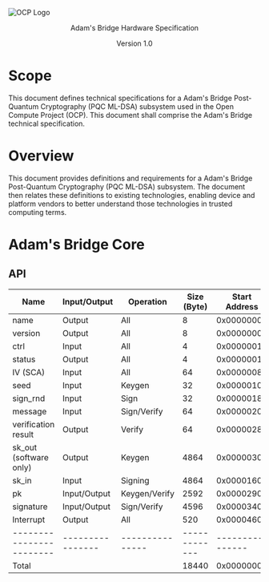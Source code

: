 ![OCP Logo](./images/OCP_logo.png)

<p style="text-align: center;">Adam's Bridge Hardware Specification</p>

<p style="text-align: center;">Version 1.0</p>

<div style="page-break-after: always"></div>

# Scope

This document defines technical specifications for a Adam's Bridge Post-Quantum Cryptography (PQC ML-DSA) subsystem used in the Open Compute Project (OCP). This document shall comprise the Adam's Bridge technical specification.

# Overview

This document provides definitions and requirements for a Adam's Bridge Post-Quantum Cryptography (PQC ML-DSA) subsystem. The document then relates these definitions to existing technologies, enabling device and platform vendors to better understand those technologies in trusted computing terms.

# Adam's Bridge Core

## API

| Name                   | Input/Output   | Operation     | Size (Byte) | Start Address | End Address   |
|------------------------|----------------|---------------|-------------|---------------|---------------|
| name                   | Output         | All           | 8           | 0x00000000    | 0x00000007    |
| version                | Output         | All           | 8           | 0x00000008    | 0x0000000F    |
| ctrl                   | Input          | All           | 4           | 0x00000010    | 0x00000013    |
| status                 | Output         | All           | 4           | 0x00000018    | 0x0000001B    |
| IV (SCA)               | Input          | All           | 64          | 0x00000080    | 0x000000BF    |
| seed                   | Input          | Keygen        | 32          | 0x00000100    | 0x0000011F    |
| sign_rnd               | Input          | Sign          | 32          | 0x00000180    | 0x0000019F    |
| message                | Input          | Sign/Verify   | 64          | 0x00000200    | 0x0000023F    |
| verification result    | Output         | Verify        | 64          | 0x00000280    | 0x000002BF    |
| sk_out (software only) | Output         | Keygen        | 4864        | 0x00000300    | 0x000015FF    |
| sk_in                  | Input          | Signing       | 4864        | 0x00001600    | 0x000028FF    |
| pk                     | Input/Output   | Keygen/Verify | 2592        | 0x00002900    | 0x0000331F    |
| signature              | Input/Output   | Sign/Verify   | 4596        | 0x00003400    | 0x000045F3    |
| Interrupt              | Output         | All           | 520         | 0x00004600    | 0x00004807    |
|------------------------|----------------|---------------|-------------|---------------|---------------|
| Total                  |                |               | 18440       | 0x00000000    | 0x00004807    |


